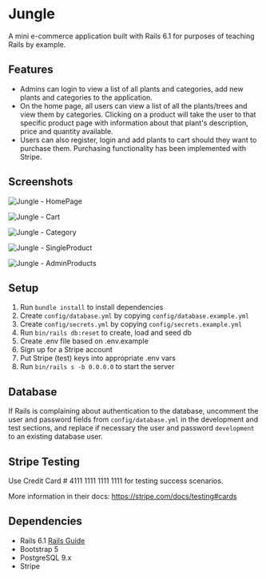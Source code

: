 # Jungle

A mini e-commerce application built with Rails 6.1 for purposes of teaching Rails by example.

## Features
- Admins can login to view a list of all plants and categories, add new plants and categories to the application.
- On the home page, all users can view a list of all the plants/trees and view them by categories. Clicking on a product will take the user to that specific product page with information about that plant's description, price and quantity available.
- Users can also register, login and add plants to cart should they want to purchase them. Purchasing functionality has been implemented with Stripe.

## Screenshots

![Jungle - HomePage]()

![Jungle - Cart]()

![Jungle - Category]()

![Jungle - SingleProduct]()

![Jungle - AdminProducts]()


## Setup

1. Run `bundle install` to install dependencies
2. Create `config/database.yml` by copying `config/database.example.yml`
3. Create `config/secrets.yml` by copying `config/secrets.example.yml`
4. Run `bin/rails db:reset` to create, load and seed db
5. Create .env file based on .env.example
6. Sign up for a Stripe account
7. Put Stripe (test) keys into appropriate .env vars
8. Run `bin/rails s -b 0.0.0.0` to start the server

## Database

If Rails is complaining about authentication to the database, uncomment the user and password fields from `config/database.yml` in the development and test sections, and replace if necessary the user and password `development` to an existing database user.

## Stripe Testing

Use Credit Card # 4111 1111 1111 1111 for testing success scenarios.

More information in their docs: <https://stripe.com/docs/testing#cards>

## Dependencies

- Rails 6.1 [Rails Guide](http://guides.rubyonrails.org/v6.1/)
- Bootstrap 5
- PostgreSQL 9.x
- Stripe
